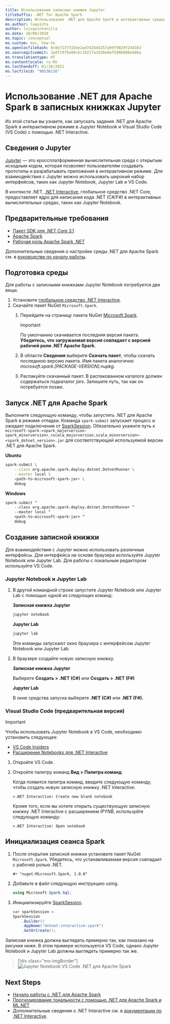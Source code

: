 ```yaml
---
title: Использование записных книжек Jupyter
titleSuffix: .NET for Apache Spark
description: Использование .NET для Apache Spark в интерактивных средах, таких как Jupyter Notebook, Jupyter Lab или Visual Studio Code (VS Code)
ms.author: luquinta
author: luisquintanilla
ms.date: 10/09/2020
ms.topic: conceptual
ms.custom: mvc, how-to
ms.openlocfilehash: 9c0e713731b5e2ad742bdd257a99f9029f244363
ms.sourcegitcommit: 3a8f1979a98c6c19217a1930e0af5908988eb8ba
ms.translationtype: HT
ms.contentlocale: ru-RU
ms.lasthandoff: 01/16/2021
ms.locfileid: "98536116"
---
```

# <a name="use-net-for-apache-spark-in-jupyter-notebooks"></a>Использование .NET для Apache Spark в записных книжках Jupyter

Из этой статьи вы узнаете, как запускать задания .NET для Apache Spark в интерактивном режиме в Jupyter Notebook и Visual Studio Code (VS Code) с помощью .NET Interactive.

## <a name="about-jupyter"></a>Сведения о Jupyter

[Jupyter](https://jupyter.org/) — это кроссплатформенная вычислительная среда с открытым исходным кодом, которая позволяет пользователям создавать прототипы и разрабатывать приложения в интерактивном режиме. Для взаимодействия с Jupyter можно использовать широкий набор интерфейсов, таких как Jupyter Notebook, Jupyter Lab и VS Code.

В контексте .NET, [.NET Interactive](https://github.com/dotnet/interactive), глобальное средство .NET Core, предоставляет ядро для написания кода .NET (C#/F#) в интерактивных вычислительных средах, таких как Jupyter Notebook.

## <a name="prerequisites"></a>Предварительные требования

- [Пакет SDK для .NET Core 3.1](../../core/install/index.yml)
- [Apache Spark](https://spark.apache.org/downloads.html)
- [Рабочая роль Apache Spark .NET](https://github.com/dotnet/spark/releases)

Дополнительные сведения о настройке среды .NET для Apache Spark см. в [руководстве по началу работы](../tutorials/get-started.md).

## <a name="prepare-environment"></a>Подготовка среды

Для работы с записными книжками Jupyter Notebook потребуется две вещи.

1. Установите [глобальное средство .NET Interactive](https://github.com/dotnet/interactive/blob/main/docs/NotebooksLocalExperience.md).
1. Скачайте пакет NuGet `Microsoft.Spark`.
    1. Перейдите на страницу пакета NuGet [Microsoft.Spark](https://www.nuget.org/packages/Microsoft.Spark/).

        > [!IMPORTANT]
        > По умолчанию скачивается последняя версия пакета. **Убедитесь, что загружаемая версия совпадает с версией рабочей роли .NET Apache Spark.**

    1. В области **Сведения** выберите **Скачать пакет**, чтобы скачать последнюю версию пакета. Имя пакета аналогично *microsoft.spark.[PACKAGE-VERSION].nupkg*.
    1. Распакуйте скачанный пакет. В распакованном каталоге должен содержаться подкаталог *jars*. Запишите путь, так как он потребуется позже.

## <a name="start-net-for-apache-spark"></a>Запуск .NET для Apache Spark

Выполните следующую команду, чтобы запустить .NET для Apache Spark в режиме отладки. Команда `spark-submit` запускает процесс и ожидает подключения от [SparkSession](xref:Microsoft.Spark.Sql.SparkSession). Обязательно укажите путь к `microsoft-spark-<spark_majorversion-spark_minorversion>_<scala_majorversion.scala_minorversion>-<spark_dotnet_version>.jar` для соответствующей используемой версии .NET для Apache Spark.

**Ubuntu**

```bash
spark-submit \
    --class org.apache.spark.deploy.dotnet.DotnetRunner \
    --master local \
    <path-to-microsoft-spark-jar> \
    debug
```

**Windows**

```cmd
spark-submit ^
    --class org.apache.spark.deploy.dotnet.DotnetRunner ^
    --master local ^
    <path-to-microsoft-spark-jar> ^
    debug
```

## <a name="create-a-notebook"></a>Создание записной книжки

Для взаимодействия с Jupyter можно использовать различные интерфейсы. Для интерфейса на основе браузера используйте Jupyter Notebook или Jupyter Lab. Для работы с локальным редактором используйте VS Code.

### <a name="jupyter-notebooks--jupyter-lab"></a>Jupyter Notebook и Jupyter Lab

1. В другой командной строке запустите Jupyter Notebook или Jupyter Lab с помощью одной из следующих команд:

    **Записная книжка Jupyter**

    ```bash
    jupyter notebook
    ```

    **Jupyter Lab**

    ```bash
    jupyter lab
    ```

    Эти команды запускают окно браузера с интерфейсом Jupyter Notebook или Jupyter Lab.

1. В браузере создайте новую записную книжку.

    **Записная книжка Jupyter**

    Выберите **Создать > .NET (C#)** или **Создать > .NET (F#)**

    **Jupyter Lab**

    В окне средства запуска выберите **.NET (C#)** или **.NET (F#).**

### <a name="visual-studio-code-preview"></a>Visual Studio Code (предварительная версия)

> [!IMPORTANT]
> Чтобы использовать Jupyter Notebook в VS Code, необходимо установить следующее:
>
>- [VS Code Insiders](https://code.visualstudio.com/insiders/)
>- [Расширение Notebooks для .NET Interactive](https://marketplace.visualstudio.com/items?itemName=ms-dotnettools.dotnet-interactive-vscode)

1. Откройте VS Code.
1. Откройте палитру команд **Вид > Палитра команд**.

    Когда появится палитра команд, введите следующую команду, чтобы создать новую записную книжку .NET Interactive:

    ```text
    >.NET Interactive: Create new blank notebook
    ```

    Кроме того, если вы хотите открыть существующую записную книжку .NET Interactive с расширением *IPYNB*, используйте следующую команду:

    ```text
    >.NET Interactive: Open notebook
    ```

## <a name="initialize-a-spark-session"></a>Инициализация сеанса Spark

1. После открытия записной книжки установите пакет NuGet `Microsoft.Spark`. Убедитесь, что устанавливаемая версия совпадает с рабочей ролью .NET.

    ```text
    #r "nuget:Microsoft.Spark, 1.0.0"
    ```

1. Добавьте в файл следующую инструкцию using.

    ```csharp
    using Microsoft.Spark.Sql;
    ```

1. Инициализируйте [SparkSession](xref:Microsoft.Spark.Sql.SparkSession).

    ```csharp
    var sparkSession =
    SparkSession
        .Builder()
        .AppName("dotnet-interactive-spark")
        .GetOrCreate();
    ```

Записная книжка должна выглядеть примерно так, как показано на рисунке ниже. В этом примере используется VS Code, однако Jupyter Notebook и Jupyter Lab должны выглядеть примерно так же.

> [!div class="mx-imgBorder"]
![Jupyter Notebook VS Code .NET для Apache Spark](media/dotnet-spark-jupyter-notebooks/jupyter-notebooks-dotnet-spark-vscode.png)

## <a name="next-steps"></a>Next Steps

- [Начало работы с .NET для Apache Spark](../tutorials/get-started.md)
- [Прогнозирование тональности с помощью .NET для Apache Spark и ML.NET](../tutorials/ml-sentiment-analysis.md)
- Дополнительные сведения о .NET Interactive см. в [документации по .NET Interactive](https://github.com/dotnet/interactive/blob/main/docs/README.md).
